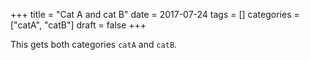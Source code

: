 +++
title = "Cat A and cat B"
date = 2017-07-24
tags = []
categories = ["catA", "catB"]
draft = false
+++

This gets both categories `catA` and `catB`.

